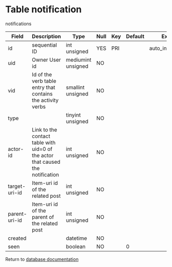 Table notification
===========
notifications

| Field | Description | Type | Null | Key | Default | Extra |
| ----- | ----------- | ---- | ---- | --- | ------- | ----- |
| id | sequential ID | int unsigned | YES | PRI |  | auto_increment |    
| uid | Owner User id | mediumint unsigned | NO |  |  |  |    
| vid | Id of the verb table entry that contains the activity verbs | smallint unsigned | NO |  |  |  |    
| type |  | tinyint unsigned | NO |  |  |  |    
| actor-id | Link to the contact table with uid=0 of the actor that caused the notification | int unsigned | NO |  |  |  |    
| target-uri-id | Item-uri id of the related post | int unsigned | NO |  |  |  |    
| parent-uri-id | Item-uri id of the parent of the related post | int unsigned | NO |  |  |  |    
| created |  | datetime | NO |  |  |  |    
| seen |  | boolean | NO |  | 0 |  |    

Return to [database documentation](help/database)
